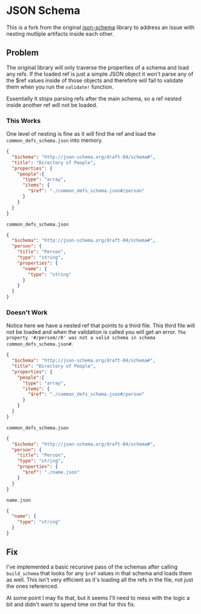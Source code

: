 # JSON Schema

This is a fork from the original [json-schema](https://github.com/ruby-json-schema/json-schema) library to address an issue with nesting mutliple artifacts inside each other.

## Problem

The original library will only traverse the properties of a schema and load any refs. If the loaded ref is just a simple JSON object it won't parse any of the $ref values inside of those objects and therefore will fail to validate them when you run the `validate!` function.

Essentially it stops parsing refs after the main schema, so a ref nested inside another ref will not be loaded.

### This Works

One level of nesting is fine as it will find the ref and load the `common_defs_schema.json` into memory.

```json
{
  "$schema": "http://json-schema.org/draft-04/schema#",
  "title": "Directory of People",
  "properties": {
    "people":{
      "type": "array",
      "items": {
        "$ref": "./common_defs_schema.json#/person"
      }
    }
  }
}
```

`common_defs_schema.json`

```json
{
  "$schema": "http://json-schema.org/draft-04/schema#",
  "person": {
    "title": "Person",
    "type": "string",
    "properties": {
      "name": {
        "type": "string"
      }
    }
  }
}
```

### Doesn't Work

Notice here we have a nested ref that points to a third file. This third file will not be loaded and when the validation is called you will get an error. `The property '#/persom//0' was not a valid schema in schema common_defs_schema.json#`.

```json
{
  "$schema": "http://json-schema.org/draft-04/schema#",
  "title": "Directory of People",
  "properties": {
    "people":{
      "type": "array",
      "items": {
        "$ref": "./common_defs_schema.json#/person"
      }
    }
  }
}
```

`common_defs_schema.json`

```json
{
  "$schema": "http://json-schema.org/draft-04/schema#",
  "person": {
    "title": "Person",
    "type": "string",
    "properties": {
      "$ref": "./name.json"
    }
  }
}
```

`name.json`

```json
{
  "name": {
    "type": "string"
  }
}
```

## Fix

I've implemented a basic recursive pass of the schemas after calling `build_schema` that looks for any `$ref` values in that schema and loads them as well. This isn't very efficient as it's loading all the refs in the file, not just the ones referenced.

At some point I may fix that, but it seems I'll need to mess with the logic a bit and didn't want to spend time on that for this fix.
